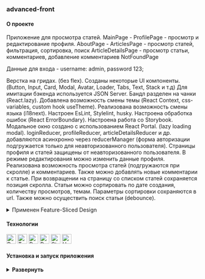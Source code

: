 ### advanced-front

#### О проекте

Приложение для просмотра статей.
MainPage -
ProfilePage - просмотр и редактирование профиля.
AboutPage -
ArticlesPage - просмотр статей, фильтрация, сортировка, поиск
ArticleDetailsPage - просмотр статьи, комментариев, добавление комментариев
NotFoundPage

Данные для входа - username: admin, password 123;

Верстка на гридах. (без flex). Созданы некоторые UI компоненты. (Button, Input, Card, Modal, Avatar, Loader, Tabs, Text, Stack и т.д)
Для имитации бэкенда используется JSON Server. Бандл разделен на чанки (React.lazy). Добавлена возможность смены темы (React Context, css-variables, custom hook useTheme). Реализована возможность смены языка (i18next). Настроен EsLint, Stylelint, husky. Настроена обработка ошибок (React ErrorBoundary). Настроена работа со Storybook.
Модальное окно создано с использованием React Portal. (lazy loading modal).
loginReducer, profileReducer, articleDetailsReducer и др. добавляются асинхронно через reducerManager (форма авторизации подгружается только для неавторизованного пользователя).
Страницы профиля и cтатей защищены от неавторизованного пользователя. В режиме редактирования можно изменить данные профиля.
Реализована возможность просмотра статей (подгружаются при скролле) и комментариев. Также можно добавлять новые комментарии к статье.
При возвращении на страницу со списком статей сохраняется позиция скролла.
Статьи можно сортировать по дате создания, количеству просмотров, темам. Параметры сортировки сохраняются в url. Также можно осуществить поиск статьи (debounce).

<details><summary>Применен Feature-Sliced Design</summary>
app - router, ErrorBoundary, ThemeProvider, StoreProvider, styles, types, App.tsx

pages - AboutPage, MainPage, NotFoundPage

widgets - Navbar, SideBar, ThemeSwitcher, LanguageSwitcher, PageLoader, PageError

feautures - AuthByUsername

entities - User

shared - assets, RouteConfig, Decorators, i18n, routeConfig, Loader, Button, Modal, Portal, AppLink, hooks, api

</details>

#### Технологии

<div>
  <img height='25px' src="https://img.shields.io/badge/React-20232A??style=plastic&logo=react&logoColor=61DAFB" alt="React.">
  <img height='25px' src="https://img.shields.io/badge/TypeScript-20232A??style=plastic&logo=typescript&logoColor=3178C6" alt="TypeScript.">
  <img height='25px' src="https://img.shields.io/badge/Redux Toolkit-20232A??style=plastic&logo=redux&logoColor=764ABC" alt="Redux.">
  <img height='25px' src="https://img.shields.io/badge/React Router v6-20232A??style=plastic&logo=reactrouter&logoColor=CA4245" alt="React Router.">
  <img height='25px' src="https://img.shields.io/badge/Storybook-20232A??style=plastic&logo=Storybook&logoColor=FF4785" alt="Storybook.">
  <img height='25px' src="https://img.shields.io/badge/Headless Ui-20232A??style=plastic&logo=headlessui&logoColor=66E3FF" alt="Headless Ui.">
</div>

#### Установка и запуск приложения

<details><summary><b>Развернуть</b></summary>

Клонировать репозиторий:

    git clone https://github.com/Mariyazakharova73/advanced-front.git

Установить зависимости:

    npm install

Запустить проект:

    npm start

</details>

<!-- преобразование svg  в реакт компонент
(в webpack это SVGR loader + declare module {})
import { ReactComponent as BrushIcon } from 'shared/assets/icons/brush.svg';
-->
